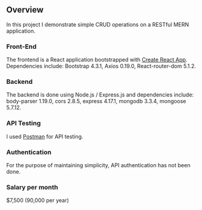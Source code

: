 ## Overview

In this project I demonstrate simple CRUD operations on a RESTful MERN application.

### Front-End
The frontend is a React application bootstrapped with [Create React App](https://github.com/facebook/create-react-app). Dependencies include: Bootstrap 4.3.1, Axios 0.19.0, React-router-dom 5.1.2.

### Backend
The backend is done using Node.js / Express.js and dependencies include: body-parser 1.19.0, cors 2.8.5, express 4.17.1, mongodb 3.3.4, mongoose 5.7.12.

### API Testing
I used [Postman](https://getpostman.com) for API testing.

### Authentication
For the purpose of maintaining simplicity, API authentication has not been done. 

### Salary per month
$7,500 (90,000 per year)